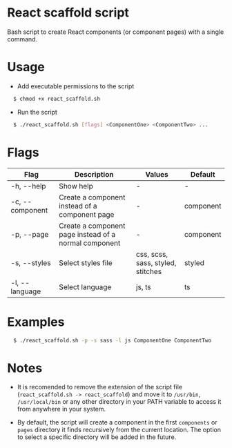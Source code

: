# React scaffold script

Bash script to create React components (or component pages) with a single command.

# Usage

- Add executable permissions to the script
```bash
  $ chmod +x react_scaffold.sh
```

- Run the script
```bash
  $ ./react_scaffold.sh [flags] <ComponentOne> <ComponentTwo> ...
```

# Flags

| Flag | Description | Values | Default |
| ---- | ----------- | ------ | ------- |
| -h, --help | Show help | - | - |
| -c, --component | Create a component instead of a component page | - | component |
| -p, --page | Create a component page instead of a normal component | - | component |
| -s, --styles | Select styles file | css, scss, sass, styled, stitches | styled |
| -l, --language | Select language | js, ts | ts |

# Examples

```bash
  $ ./react_scaffold.sh -p -s sass -l js ComponentOne ComponentTwo
```

# Notes

- It is recomended to remove the extension of the script file (`react_scaffold.sh -> react_scaffold`) and move it to
  `/usr/bin`, `/usr/local/bin` or any other directory in your PATH variable to access it from anywhere in your system.

- By default, the script will create a component in the first `components` or `pages` directory it finds recursively
  from the current location. The option to select a specific directory will be added in the future.